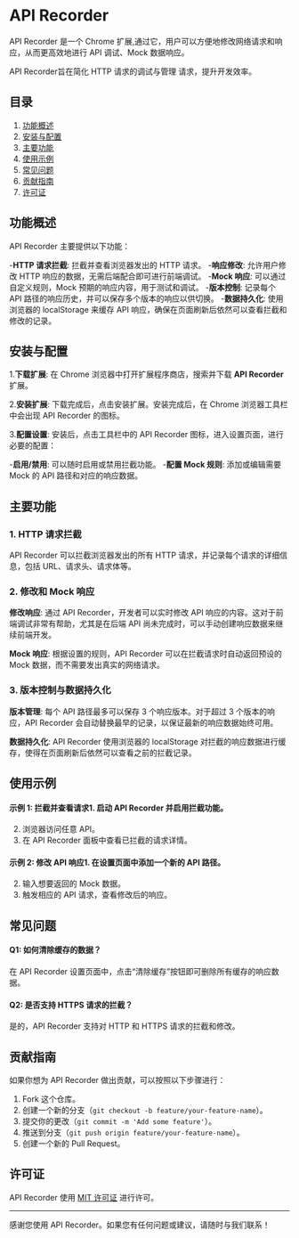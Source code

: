# API Recorder

API Recorder 是一个 Chrome 扩展,通过它，用户可以方便地修改网络请求和响应，从而更高效地进行 API 调试、Mock 数据响应。

API Recorder旨在简化 HTTP 请求的调试与管理 请求，提升开发效率。

## 目录
1. [功能概述](#功能概述)
2. [安装与配置](#安装与配置)
3. [主要功能](#主要功能)
4. [使用示例](#使用示例)
5. [常见问题](#常见问题)
6. [贡献指南](#贡献指南)
7. [许可证](#许可证)

## 功能概述

API Recorder 主要提供以下功能：

-**HTTP 请求拦截**: 拦截并查看浏览器发出的 HTTP 请求。
-**响应修改**: 允许用户修改 HTTP 响应的数据，无需后端配合即可进行前端调试。
-**Mock 响应**: 可以通过自定义规则，Mock 预期的响应内容，用于测试和调试。
-**版本控制**: 记录每个 API 路径的响应历史，并可以保存多个版本的响应以供切换。
-**数据持久化**: 使用浏览器的 localStorage 来缓存 API 响应，确保在页面刷新后依然可以查看拦截和修改的记录。

## 安装与配置
1.**下载扩展**: 在 Chrome 浏览器中打开扩展程序商店，搜索并下载 **API Recorder** 扩展。

2.**安装扩展**: 下载完成后，点击安装扩展。安装完成后，在 Chrome 浏览器工具栏中会出现 API Recorder 的图标。

3.**配置设置**: 安装后，点击工具栏中的 API Recorder 图标，进入设置页面，进行必要的配置：

   -**启用/禁用**: 可以随时启用或禁用拦截功能。
   -**配置 Mock 规则**: 添加或编辑需要 Mock 的 API 路径和对应的响应数据。

## 主要功能

### 1. HTTP 请求拦截

API Recorder 可以拦截浏览器发出的所有 HTTP 请求，并记录每个请求的详细信息，包括 URL、请求头、请求体等。

### 2. 修改和 Mock 响应

**修改响应**: 通过 API Recorder，开发者可以实时修改 API 响应的内容。这对于前端调试非常有帮助，尤其是在后端 API 尚未完成时，可以手动创建响应数据来继续前端开发。
  
**Mock 响应**: 根据设置的规则，API Recorder 可以在拦截请求时自动返回预设的 Mock 数据，而不需要发出真实的网络请求。

### 3. 版本控制与数据持久化

**版本管理**: 每个 API 路径最多可以保存 3 个响应版本。对于超过 3 个版本的响应，API Recorder 会自动替换最早的记录，以保证最新的响应数据始终可用。
  
**数据持久化**: API Recorder 使用浏览器的 localStorage 对拦截的响应数据进行缓存，使得在页面刷新后依然可以查看之前的拦截记录。

## 使用示例
#### 示例 1: 拦截并查看请求1. 启动 API Recorder 并启用拦截功能。
2. 浏览器访问任意 API。
3. 在 API Recorder 面板中查看已拦截的请求详情。

#### 示例 2: 修改 API 响应1. 在设置页面中添加一个新的 API 路径。
2. 输入想要返回的 Mock 数据。
3. 触发相应的 API 请求，查看修改后的响应。

## 常见问题

#### Q1: 如何清除缓存的数据？

在 API Recorder 设置页面中，点击“清除缓存”按钮即可删除所有缓存的响应数据。

#### Q2: 是否支持 HTTPS 请求的拦截？

是的，API Recorder 支持对 HTTP 和 HTTPS 请求的拦截和修改。

## 贡献指南

如果你想为 API Recorder 做出贡献，可以按照以下步骤进行：

1. Fork 这个仓库。
2. 创建一个新的分支（`git checkout -b feature/your-feature-name`）。
3. 提交你的更改（`git commit -m 'Add some feature'`）。
4. 推送到分支（`git push origin feature/your-feature-name`）。
5. 创建一个新的 Pull Request。

## 许可证

API Recorder 使用 [MIT 许可证](LICENSE) 进行许可。

---

感谢您使用 API Recorder。如果您有任何问题或建议，请随时与我们联系！